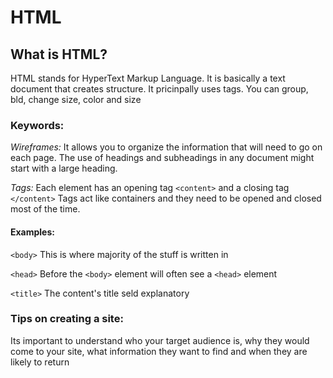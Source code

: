 # HTML
## What is HTML?
HTML stands for HyperText Markup Language. It is basically a text document that creates structure. It pricinpally uses tags. You can group, bld, change size, color and size 

### **Keywords:**

*Wireframes:* 
It allows you to organize the information that will need to go on each page. The use of headings and subheadings in any document might start with a large heading. 

*Tags:*
Each element has an opening tag `<content>` and a closing tag `</content>` 
Tags act like containers and they need to be opened and closed most of the time. 

#### Examples:
`<body>`
This is where majority of the stuff is written in

`<head>` 
Before the `<body>` element will often see a `<head>` element

`<title>` 
The content's title seld explanatory 


### **Tips on creating a site:**

Its important to understand who your target audience is, why they would come to your site, what information they want to find and when they are likely to return


